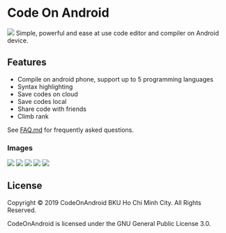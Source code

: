 # Code On Android
![](https://i.imgur.com/c5gw7ta.jpg?1)
Simple, powerful and ease at use code editor and compiler on Android device.

## Features

* Compile on android phone, support up to 5 programming languages
* Syntax highlighting
* Save codes on cloud
* Save codes local
* Share code with friends
* Climb rank

See [FAQ.md](FAQ.md) for frequently asked questions.

### Images
![](https://i.imgur.com/c5gw7ta.jpg?1)
![](https://i.imgur.com/b1WEaIm.png)
![](https://i.imgur.com/jyYxTfu.png)
![](https://i.imgur.com/1SCmh6P.png)
![](https://i.imgur.com/IsUw0jo.png)


## License

Copyright &copy; 2019 CodeOnAndroid BKU Ho Chi Minh City. All Rights Reserved.

CodeOnAndroid is licensed under the GNU General Public License 3.0.
